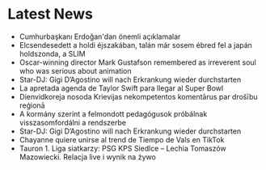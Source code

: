 # Latest News
-  Cumhurbaşkanı Erdoğan'dan önemli açıklamalar
-  Elcsendesedett a holdi éjszakában, talán már sosem ébred fel a japán holdszonda, a SLIM
-  Oscar-winning director Mark Gustafson remembered as irreverent soul who was serious about animation
-  Star-DJ: Gigi D’Agostino will nach Erkrankung wieder durchstarten
-  La apretada agenda de Taylor Swift para llegar al Super Bowl
-  Dienvidkoreja nosoda Krievijas nekompetentos komentārus par drošību reģionā
-  A kormány szerint a felmondott pedagógusok próbálnak visszasomfordálni a rendszerbe
-  Star-DJ: Gigi D’Agostino will nach Erkrankung wieder durchstarten
-  Chayanne quiere unirse al trend de Tiempo de Vals en TikTok
-  Tauron 1. Liga siatkarzy: PSG KPS Siedlce – Lechia Tomaszów Mazowiecki. Relacja live i wynik na żywo
